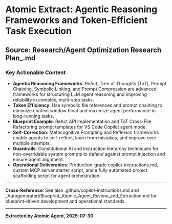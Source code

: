 # Atomic Extract: Agentic Reasoning Frameworks and Token-Efficient Task Execution

## Source: Research/Agent Optimization Research Plan_.md

### Key Actionable Content
- **Agentic Reasoning Frameworks**: ReAct, Tree of Thoughts (ToT), Prompt Chaining, Symbolic Linking, and Prompt Compression are advanced frameworks for structuring LLM agent reasoning and improving reliability in complex, multi-step tasks.
- **Token Efficiency**: Use symbolic file references and prompt chaining to minimize context window bloat and maximize agent performance in long-running tasks.
- **Blueprint Example**: ReAct API Implementation and ToT Cross-File Refactoring prompt templates for VS Code Copilot agent mode.
- **Self-Correction**: Metacognitive Prompting and Reflexion frameworks enable agents to self-reflect, learn from mistakes, and improve over multiple attempts.
- **Guardrails**: Constitutional AI and instruction hierarchy techniques for non-overridable system prompts to defend against prompt injection and ensure agent alignment.
- **Operational Deliverables**: Production-grade copilot-instructions.md, custom MCP server starter script, and a fully automated project scaffolding script for agent orchestration.

---

**Cross-Reference**: See also .github/copilot-instructions.md and _Autogenerated/Blueprint_Atomic_Agent_Review_and_Extraction.md for blueprint-driven development and operational standards.

---

**Extracted by Atomic Agent, 2025-07-30**
